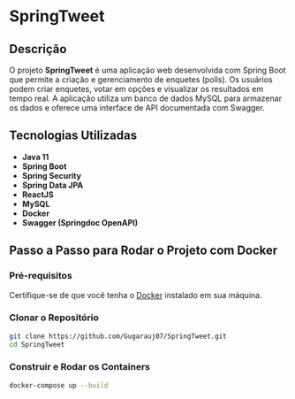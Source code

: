 # SpringTweet

## Descrição

O projeto **SpringTweet** é uma aplicação web desenvolvida com Spring Boot que permite a criação e gerenciamento de enquetes (polls). Os usuários podem criar enquetes, votar em opções e visualizar os resultados em tempo real. A aplicação utiliza um banco de dados MySQL para armazenar os dados e oferece uma interface de API documentada com Swagger.

## Tecnologias Utilizadas

- **Java 11**
- **Spring Boot**
- **Spring Security**
- **Spring Data JPA**
- **ReactJS**
- **MySQL**
- **Docker**
- **Swagger (Springdoc OpenAPI)**

## Passo a Passo para Rodar o Projeto com Docker

### Pré-requisitos

Certifique-se de que você tenha o [Docker](https://www.docker.com/get-started) instalado em sua máquina.

### Clonar o Repositório

```sh
git clone https://github.com/Gugarauj07/SpringTweet.git
cd SpringTweet
```

### Construir e Rodar os Containers
```sh
docker-compose up --build
```
